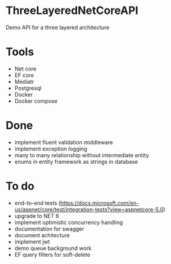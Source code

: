 # ThreeLayeredNetCoreAPI
Demo API for a three layered architecture

# Tools
- Net core
- EF core
- Mediatr
- Postgresql
- Docker
- Docker compose


# Done
- implement fluent validation middleware
- implement exception logging
- many to many relationship without intermediate entity
- enums in entity framework as strings in database
  
# To do
- end-to-end tests (https://docs.microsoft.com/en-us/aspnet/core/test/integration-tests?view=aspnetcore-5.0)
- upgrade to NET 6
- implement optimistic concurrency handling
- documentation for swagger
- document achitecture
- implement jwt
- demo queue background work
- EF query filters for soft-delete
